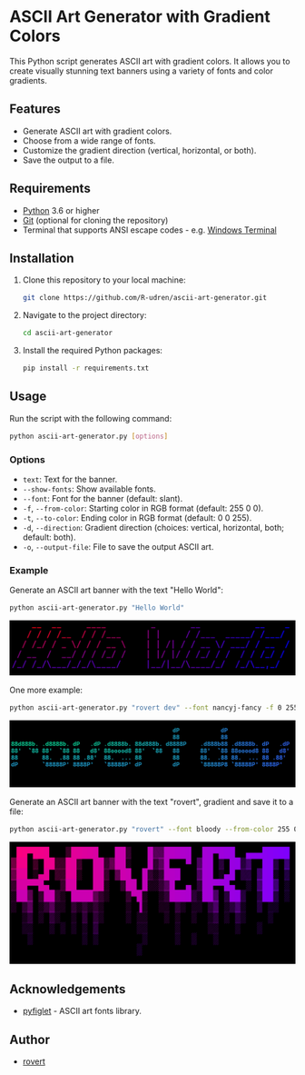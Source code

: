 # ASCII Art Generator with Gradient Colors

This Python script generates ASCII art with gradient colors. It allows you to create visually stunning text banners
using a variety of fonts and color gradients.

## Features

- Generate ASCII art with gradient colors.
- Choose from a wide range of fonts.
- Customize the gradient direction (vertical, horizontal, or both).
- Save the output to a file.

## Requirements

- [Python](https://www.python.org/downloads/) 3.6 or higher
- [Git](https://git-scm.com/) (optional for cloning the repository)
- Terminal that supports ANSI escape codes - e.g. [Windows Terminal](https://github.com/microsoft/terminal)

## Installation

1. Clone this repository to your local machine:

   ```bash
   git clone https://github.com/R-udren/ascii-art-generator.git
   ```

2. Navigate to the project directory:

   ```bash
   cd ascii-art-generator
   ```

3. Install the required Python packages:

   ```bash
   pip install -r requirements.txt
   ```

## Usage

Run the script with the following command:

```bash
python ascii-art-generator.py [options]
```

### Options

- `text`: Text for the banner.
- `--show-fonts`: Show available fonts.
- `--font`: Font for the banner (default: slant).
- `-f`, `--from-color`: Starting color in RGB format (default: 255 0 0).
- `-t`, `--to-color`: Ending color in RGB format (default: 0 0 255).
- `-d`, `--direction`: Gradient direction (choices: vertical, horizontal, both; default: both).
- `-o`, `--output-file`: File to save the output ASCII art.

### Example

Generate an ASCII art banner with the text "Hello World":

```bash
python ascii-art-generator.py "Hello World"
```

[![Hello World](images/hello_world.png)](images/hello_world.png)

One more example:

```bash
python ascii-art-generator.py "rovert dev" --font nancyj-fancy -f 0 255 125 -t 50 100 255
```

[![rovert dev](images/dev.png)](images/dev.png)

Generate an ASCII art banner with the text "rovert", gradient and save it to a file:

```bash
python ascii-art-generator.py "rovert" --font bloody --from-color 255 0 125 --to-color 125 0 255 -d both -o banner.txt
```

[![rovert](images/rovert.png)](images/rovert.png)

## Acknowledgements

- [pyfiglet](https://github.com/pwaller/pyfiglet) - ASCII art fonts library.

## Author

- [rovert](https://github.com/R-udren)
